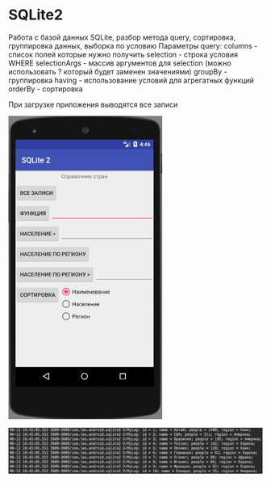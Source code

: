 # SQLite2
Работа с базой данных SQLite, разбор метода query, сортировка, группировка данных, выборка по условию
Параметры query:
    columns - список полей которые нужно получить
    selection - строка условия WHERE
    selectionArgs - массив аргументов для selection (можно использовать ? который будет заменен значениями)
    groupBy - группировка
    having - использование условий для агрегатных функций
    orderBy - сортировка

При загрузке приложения выводятся все записи

![Image alt](https://github.com/TishkevichLeonid/SQLite2/raw/master/screenshots/1.png)

![Image alt](https://github.com/TishkevichLeonid/SQLite2/raw/master/screenshots/1.1.png)
  
